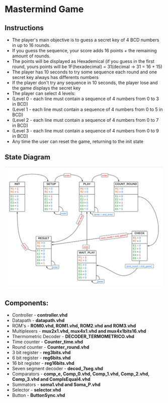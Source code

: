 # Mastermind Game

## Instructions

- The player's main objective is to guess a secret key of 4 BCD numbers in up to 16 rounds.
- If you guess the sequence, your score adds 16 points + the remaining amount of rounds.
- The points will be displayed as Hexademical (if you guess in the first round, yours points will be 1F(hexadecimal) = 31(decimal -> 31 = 16 + 15)
- The player has 10 seconds to try some sequence each round and one secret key always has differents numbers
- If the player don't try any sequence in 10 seconds, the player lose and the game displays the secret key
- The player can select 4 levels: 
- (Level 0 - each line must contain a sequence of 4 numbers from 0 to 3 in BCD)
- (Level 1 - each line must contain a sequence of 4 numbers from 0 to 5 in BCD)
- (Level 2 - each line must contain a sequence of 4 numbers from 0 to 7 in BCD)
- (Level 3 - each line must contain a sequence of 4 numbers from 0 to 9 in BCD)
- Any time the user can reset the game, returning to the init state

## State Diagram

![all text](https://github.com/WilliamSilveiraF/mastermind/blob/main/statediagram.png)

## Components:
- Controller - **controller.vhd**
- Datapath - **datapath.vhd**
- ROM's - **ROM0.vhd, ROM1.vhd, ROM2.vhd and ROM3.vhd**
- Multiplexers - **mux2x1.vhd, mux4x1.vhd and mux4x1bits16.vhd**
- Thermometric Decoder - **DECODER_TERMOMETRICO.vhd**
- Time counter - **Counter_time.vhd**
- Round counter - **Counter_round.vhd**
- 3 bit register - **reg3bits.vhd**
- 6 bit register - **reg6bits.vhd**
- 16 bit register - **reg16bits.vhd**
- Seven segment decoder - **decod_7seg.vhd**
- Comparators - **comp_e, Comp_0.vhd, Comp_1.vhd, Comp_2.vhd, Comp_3.vhd and CompIsEqual4.vhd**
- Summators - **soma1.vhd and Soma_P.vhd**
- Selector - **selector.vhd**
- Button - **ButtonSync.vhd**

